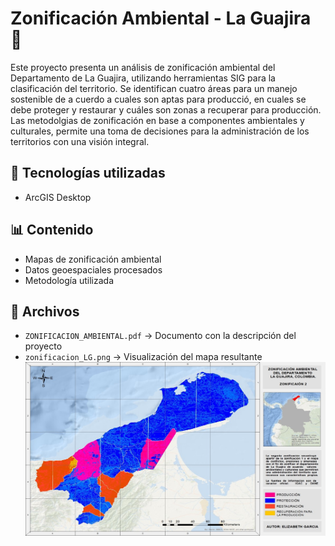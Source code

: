 # Zonificación Ambiental - La Guajira 🌿

Este proyecto presenta un análisis de zonificación ambiental del Departamento de La Guajira, utilizando herramientas SIG para la clasificación del territorio. Se identifican cuatro áreas para un manejo sostenible de a cuerdo a cuales son aptas para producció, en cuales se debe proteger y restaurar y cuáles son zonas a recuperar para producción. Las metodolgias de zonificación en base a componentes ambientales y culturales, permite una toma de decisiones para la administración de los territorios con una visión integral.

## 📌 Tecnologías utilizadas
- ArcGIS Desktop

## 📊 Contenido
- Mapas de zonificación ambiental
- Datos geoespaciales procesados
- Metodología utilizada

## 📂 Archivos
- `ZONIFICACION_AMBIENTAL.pdf` → Documento con la descripción del proyecto
- `zonificacion_LG.png` → Visualización del mapa resultante
![Mapa de Zonificación Ambiental](LaGuajira_ZonAmb/zonificacion_LG.jpg)
